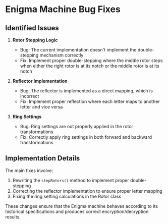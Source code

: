 # Enigma Machine Bug Fixes

## Identified Issues

1. **Rotor Stepping Logic**
   - Bug: The current implementation doesn't implement the double-stepping mechanism correctly
   - Fix: Implement proper double-stepping where the middle rotor steps when either the right rotor is at its notch or the middle rotor is at its notch

2. **Reflector Implementation**
   - Bug: The reflector is implemented as a direct mapping, which is incorrect
   - Fix: Implement proper reflection where each letter maps to another letter and vice versa

3. **Ring Settings**
   - Bug: Ring settings are not properly applied in the rotor transformations
   - Fix: Correctly apply ring settings in both forward and backward transformations

## Implementation Details

The main fixes involve:
1. Rewriting the `stepRotors()` method to implement proper double-stepping
2. Correcting the reflector implementation to ensure proper letter mapping
3. Fixing the ring setting calculations in the Rotor class

These changes ensure that the Enigma machine behaves according to its historical specifications and produces correct encryption/decryption results.